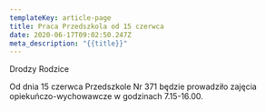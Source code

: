 ```yaml
---
templateKey: article-page
title: Praca Przedszkola od 15 czerwca
date: 2020-06-17T09:02:50.247Z
meta_description: "{{title}}"
---
```


Drodzy Rodzice

Od dnia 15 czerwca Przedszkole Nr 371 będzie prowadziło zajęcia opiekuńczo-wychowawcze w godzinach 7.15-16.00.
